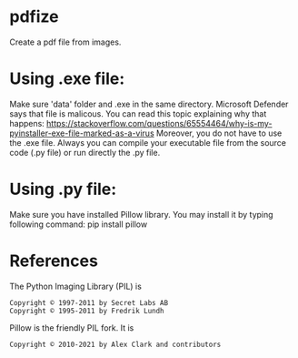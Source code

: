 # pdfize
Create a pdf file from images.
# Using .exe file:
Make sure 'data' folder and .exe in the same directory.
Microsoft Defender says that file is malicous. You can read this topic explaining why that happens:
https://stackoverflow.com/questions/65554464/why-is-my-pyinstaller-exe-file-marked-as-a-virus
Moreover, you do not have to use the .exe file. Always you can compile your executable file from the source code (.py file) or run directly the .py file.
# Using .py file:
Make sure you have installed Pillow library. You may install it by typing following command:
pip install pillow
# References
The Python Imaging Library (PIL) is

    Copyright © 1997-2011 by Secret Labs AB
    Copyright © 1995-2011 by Fredrik Lundh

Pillow is the friendly PIL fork. It is

    Copyright © 2010-2021 by Alex Clark and contributors
